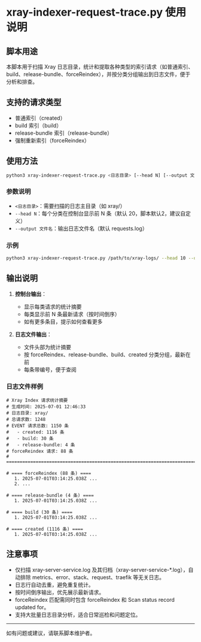 # xray-indexer-request-trace.py 使用说明

## 脚本用途

本脚本用于扫描 Xray 日志目录，统计和提取各种类型的索引请求（如普通索引、build、release-bundle、forceReindex），并按分类分组输出到日志文件，便于分析和排查。

## 支持的请求类型
- 普通索引（created）
- build 索引（build）
- release-bundle 索引（release-bundle）
- 强制重新索引（forceReindex）

## 使用方法

```bash
python3 xray-indexer-request-trace.py <日志目录> [--head N] [--output 文件名]
```

### 参数说明
- `<日志目录>`：需要扫描的日志主目录（如 xray/）
- `--head N`：每个分类在控制台显示前 N 条（默认 20，脚本默认2，建议自定义）
- `--output 文件名`：输出日志文件名（默认 requests.log）

### 示例

```bash
python3 xray-indexer-request-trace.py /path/to/xray-logs/ --head 10 --output my_requests.log
```

## 输出说明

1. **控制台输出**：
   - 显示每类请求的统计摘要
   - 每类显示前 N 条最新请求（按时间倒序）
   - 如有更多条目，提示如何查看更多

2. **日志文件输出**：
   - 文件头部为统计摘要
   - 按 forceReindex、release-bundle、build、created 分类分组，最新在前
   - 每条带编号，便于查阅

### 日志文件样例
```
# Xray Index 请求统计摘要
# 生成时间: 2025-07-01 12:46:33
# 日志目录: xray/
# 总请求数: 1248
# EVENT 请求总数: 1150 条
#   - created: 1116 条
#   - build: 30 条
#   - release-bundle: 4 条
# forceReindex 请求: 88 条
# ================================================================================

# ==== forceReindex (88 条) ====
   1. 2025-07-01T03:14:25.038Z ...
   2. ...

# ==== release-bundle (4 条) ====
   1. 2025-07-01T03:14:25.038Z ...

# ==== build (30 条) ====
   1. 2025-07-01T03:14:25.038Z ...

# ==== created (1116 条) ====
   1. 2025-07-01T03:14:25.038Z ...
```

## 注意事项
- 仅扫描 xray-server-service.log 及其归档（xray-server-service-*.log），自动排除 metrics、error、stack、request、traefik 等无关日志。
- 日志行自动去重，避免重复统计。
- 按时间倒序输出，优先展示最新请求。
- forceReindex 匹配需同时包含 forceReindex 和 Scan status record updated for。
- 支持大批量日志目录分析，适合日常巡检和问题定位。

---
如有问题或建议，请联系脚本维护者。 